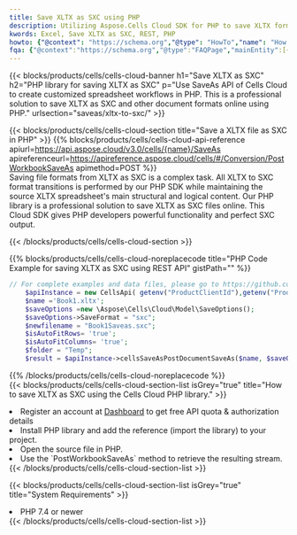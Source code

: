 ```yaml
---
title: Save XLTX as SXC using PHP 
description: Utilizing Aspose.Cells Cloud SDK for PHP to save XLTX format file as SXC format file. 
kwords: Excel, Save XLTX as SXC, REST, PHP
howto: {"@context": "https://schema.org","@type": "HowTo","name": "How to save XLTX as SXC using the Cells Cloud PHP library.","description": "How to save XLTX as SXC using the Cells Cloud PHP library.","image": {"@type": "ImageObject"},"url": "/php/saveas/xltx-to-sxc/","step": [{ "@type": "HowToStep","name": "How to save XLTX as SXC using the Cells Cloud PHP library. step 1", "image": {"@type": "ImageObject",},"url": "/php/saveas/xltx-to-sxc/","text": "Register an account at <a href='https://dashboard.aspose.cloud/'>Dashboard</a> to get free API quota & authorization details",},{ "@type": "HowToStep","name": "How to save XLTX as SXC using the Cells Cloud PHP library. step 1", "image": {"@type": "ImageObject",},"url": "/php/saveas/xltx-to-sxc/","text": "Install PHP library and add the reference (import the library) to your project.",},{ "@type": "HowToStep","name": "How to save XLTX as SXC using the Cells Cloud PHP library. step 1", "image": {"@type": "ImageObject",},"url": "/php/saveas/xltx-to-sxc/","text": "Open the source file in PHP.",},{ "@type": "HowToStep","name": "How to save XLTX as SXC using the Cells Cloud PHP library. step 1", "image": {"@type": "ImageObject",},"url": "/php/saveas/xltx-to-sxc/","text": "Use the `PostWorkbookSaveAs` method to retrieve the resulting stream.",}, ],"supply": {"@type": "HowToSupply","name": "document"},"tool": [{"@type": "HowToTool","name": "phpstorm, Visual Studio Code, Eclipse"},{"@type": "HowToTool","name": "Aspose Cells"}],"totalTime": "PT6M"}
fqa: {"@context":"https://schema.org","@type":"FAQPage","mainEntity":[{"@type":"Question","name":"Why save file as other formats file in C# using REST API?","acceptedAnswer":{"@type":"Answer","text":"Documents are encoded in many ways, and some files may be incompatible with the software you use. To open and read such files, just save them as appropriate file formats.<br/><ol><li>Install .NET SDK and add the reference (import the library) to your project.</li><li>Open the source file in C# using REST API.</li><li>Call the PostWorkbookSaveAsRequest() method, passing an output filename with required extension.</li><li>Get the result of save as a separate file.</li></ol>"}},{"@type":"Question","name":"What file formats can I save as with your C# library?","acceptedAnswer":{"@type":"Answer","text":"We support a variety of file formats for conversion using .NET library, including XLSX, Excel, xls , PDF, CSV, HTML, Markdown, XML, PNG, JPG, TIFF, Json, TXT and many more."}},{"@type":"Question","name":"What is the maximum allowed file size for conversion using this .NET library?","acceptedAnswer":{"@type":"Answer","text":"There are no file size limits for format conversions using .NET library."}}]}
---
```



{{< blocks/products/cells/cells-cloud-banner h1="Save XLTX as SXC" h2="PHP library for saving XLTX as SXC" p="Use SaveAs API of Cells Cloud to create customized spreadsheet workflows in PHP. This is a professional solution to save XLTX as SXC and other document formats online using PHP." urlsection="saveas/xltx-to-sxc/" >}}

{{< blocks/products/cells/cells-cloud-section  title="Save a XLTX file as SXC in PHP" >}}
{{% blocks/products/cells/cells-cloud-api-reference  apiurl=https://api.aspose.cloud/v3.0/cells/{name}/SaveAs  apireferenceurl=https://apireference.aspose.cloud/cells/#/Conversion/PostWorkbookSaveAs  apimethod=POST %}}
<br/>
Saving file formats from XLTX as SXC is a complex task. All XLTX to SXC format transitions is performed by our PHP SDK while maintaining the source XLTX spreadsheet's main structural and logical content. Our PHP library is a professional solution to save XLTX as SXC files online. This Cloud SDK gives PHP developers powerful functionality and perfect SXC output.

{{< /blocks/products/cells/cells-cloud-section >}}

{{% blocks/products/cells/cells-cloud-noreplacecode title="PHP Code Example for saving XLTX as SXC using REST API" gistPath="" %}}
  
```php
// For complete examples and data files, please go to https://github.com/aspose-cells-cloud/aspose-cells-cloud-php/
    $apiInstance = new CellsApi( getenv("ProductClientId"),getenv("ProductClientSecret") );
    $name ='Book1.xltx';
    $saveOptions =new \Aspose\Cells\Cloud\Model\SaveOptions();
    $saveOptions->SaveFormat = "sxc";
    $newfilename = "Book1Saveas.sxc";
    $isAutoFitRows= 'true';
    $isAutoFitColumns= 'true';
    $folder = "Temp";
    $result = $apiInstance->cellsSaveAsPostDocumentSaveAs($name, $saveOptions, $newfilename,$isAutoFitRows, $isAutoFitColumns, $folder);
```
  
{{% /blocks/products/cells/cells-cloud-noreplacecode  %}}
<br/>
{{< blocks/products/cells/cells-cloud-section-list isGrey="true"  title="How to save XLTX as SXC using the Cells Cloud PHP library." >}}
<li>Register an account at <a href="https://dashboard.aspose.cloud/">Dashboard</a> to get free API quota & authorization details</li>
<li>Install PHP library and add the reference (import the library) to your project.</li>
<li>Open the source file in PHP.</li>
<li>Use the `PostWorkbookSaveAs` method to retrieve the resulting stream.</li>
{{< /blocks/products/cells/cells-cloud-section-list >}}

{{< blocks/products/cells/cells-cloud-section-list isGrey="true"  title="System Requirements" >}}
<li>PHP 7.4 or newer</li>
{{< /blocks/products/cells/cells-cloud-section-list >}}
